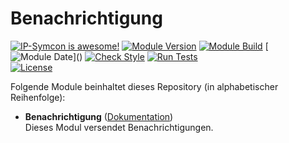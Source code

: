 # Benachrichtigung

[![IP-Symcon is awesome!](https://img.shields.io/badge/IP--Symcon-6.1-blue.svg)](https://www.symcon.de)
[![Module Version](https://img.shields.io/badge/Module_Version-8.0-blue.svg)]()
[![Module Build](https://img.shields.io/badge/Module_Build-1-blue.svg)]()
[![Module Date](https://img.shields.io/badge/Module_Date-20230624_(24.06.2023)-blue.svg)]()  
[![Check Style](https://github.com/ubittner/Benachrichtigung/workflows/Check%20Style/badge.svg)](https://github.com/ubittner/Benachrichtigung/actions)
[![Run Tests](https://github.com/ubittner/Benachrichtigung/workflows/Run%20Tests/badge.svg)](https://github.com/ubittner/Benachrichtigung/actions)  
[![License](https://img.shields.io/badge/License-CC%20BY--NC--SA%204.0-green.svg)](https://creativecommons.org/licenses/by-nc-sa/4.0/)

Folgende Module beinhaltet dieses Repository (in alphabetischer Reihenfolge):

- __Benachrichtigung__ ([Dokumentation](Benachrichtigung))  
  Dieses Modul versendet Benachrichtigungen.